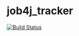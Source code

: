 # job4j_tracker

[![Build Status](https://app.travis-ci.com/veiuper/job4j_tracker.svg?branch=master)](https://app.travis-ci.com/veiuper/job4j_tracker)